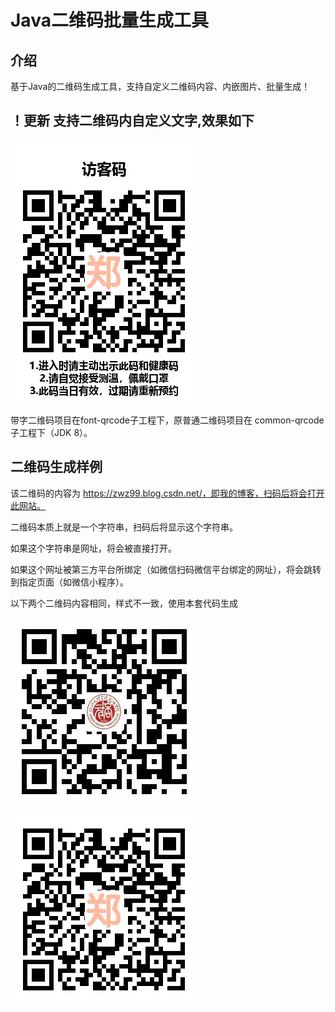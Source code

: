 # Java二维码批量生成工具

## 介绍

基于Java的二维码生成工具，支持自定义二维码内容、内嵌图片、批量生成！

## ！更新 支持二维码内自定义文字,效果如下

![新二维码](image/1.webp)

带字二维码项目在font-qrcode子工程下，原普通二维码项目在 common-qrcode 子工程下（JDK 8）。

## 二维码生成样例

该二维码的内容为 https://zwz99.blog.csdn.net/，即我的博客，扫码后将会打开此网站。

二维码本质上就是一个字符串，扫码后将显示这个字符串。

如果这个字符串是网址，将会被直接打开。

如果这个网址被第三方平台所绑定（如微信扫码微信平台绑定的网址），将会跳转到指定页面（如微信小程序）。

以下两个二维码内容相同，样式不一致，使用本套代码生成  

![新二维码](image/2.webp)

![新二维码](image/3.webp)
